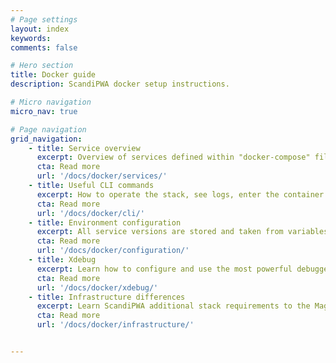 ```yaml
---
# Page settings
layout: index
keywords:
comments: false

# Hero section
title: Docker guide
description: ScandiPWA docker setup instructions.

# Micro navigation
micro_nav: true

# Page navigation
grid_navigation:
    - title: Service overview
      excerpt: Overview of services defined within "docker-compose" files and which can be enabled or disabled depending or project needs.
      cta: Read more
      url: '/docs/docker/services/'
    - title: Useful CLI commands
      excerpt: How to operate the stack, see logs, enter the container & more!
      cta: Read more
      url: '/docs/docker/cli/'
    - title: Environment configuration
      excerpt: All service versions are stored and taken from variables, independently configurable for each environment.
      cta: Read more
      url: '/docs/docker/configuration/'
    - title: Xdebug
      excerpt: Learn how to configure and use the most powerful debugger for PHP!
      cta: Read more
      url: '/docs/docker/xdebug/'
    - title: Infrastructure differences
      excerpt: Learn ScandiPWA additional stack requirements to the Magento stack
      cta: Read more
      url: '/docs/docker/infrastructure/'


---
```

